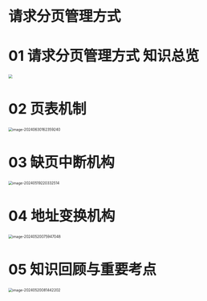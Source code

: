 # 请求分页管理方式



# 01 请求分页管理方式 知识总览

<img src="https://cvp.oss-cn-shanghai.aliyuncs.com/picgo/202406292033357.png" style="zoom:50%;" />



# 02 页表机制

<img src="https://cvp.oss-cn-shanghai.aliyuncs.com/picgo/202406301623394.png" alt="image-20240630162359240" style="zoom: 50%;" />



# 03 缺页中断机构

<img src="https://cvp.oss-cn-shanghai.aliyuncs.com/picgo/202405192203740.png" alt="image-20240519220332514" style="zoom:50%;" />



# 04 地址变换机构

<img src="https://cvp.oss-cn-shanghai.aliyuncs.com/picgo/202405200759829.png" alt="image-20240520075947048" style="zoom:50%;" />



# 05 知识回顾与重要考点

<img src="https://cvp.oss-cn-shanghai.aliyuncs.com/picgo/202405200814381.png" alt="image-20240520081442202" style="zoom:50%;" />

